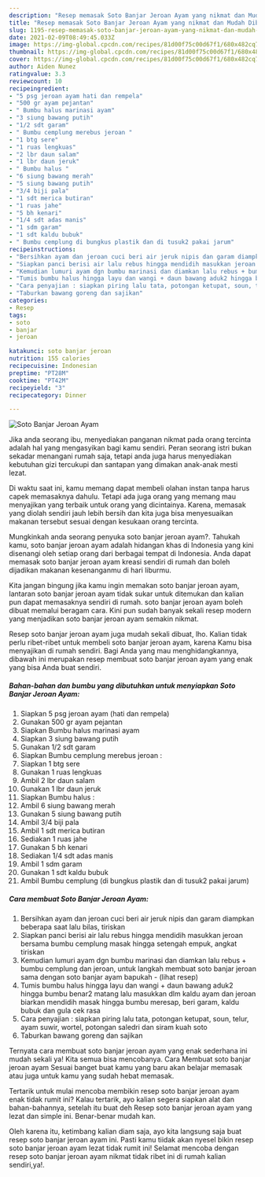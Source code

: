 ```yaml
---
description: "Resep memasak Soto Banjar Jeroan Ayam yang nikmat dan Mudah Dibuat"
title: "Resep memasak Soto Banjar Jeroan Ayam yang nikmat dan Mudah Dibuat"
slug: 1195-resep-memasak-soto-banjar-jeroan-ayam-yang-nikmat-dan-mudah-dibuat
date: 2021-02-09T08:49:45.033Z
image: https://img-global.cpcdn.com/recipes/81d00f75c00d67f1/680x482cq70/soto-banjar-jeroan-ayam-foto-resep-utama.jpg
thumbnail: https://img-global.cpcdn.com/recipes/81d00f75c00d67f1/680x482cq70/soto-banjar-jeroan-ayam-foto-resep-utama.jpg
cover: https://img-global.cpcdn.com/recipes/81d00f75c00d67f1/680x482cq70/soto-banjar-jeroan-ayam-foto-resep-utama.jpg
author: Aiden Nunez
ratingvalue: 3.3
reviewcount: 10
recipeingredient:
- "5 psg jeroan ayam hati dan rempela"
- "500 gr ayam pejantan"
- " Bumbu halus marinasi ayam"
- "3 siung bawang putih"
- "1/2 sdt garam"
- " Bumbu cemplung merebus jeroan "
- "1 btg sere"
- "1 ruas lengkuas"
- "2 lbr daun salam"
- "1 lbr daun jeruk"
- " Bumbu halus "
- "6 siung bawang merah"
- "5 siung bawang putih"
- "3/4 biji pala"
- "1 sdt merica butiran"
- "1 ruas jahe"
- "5 bh kenari"
- "1/4 sdt adas manis"
- "1 sdm garam"
- "1 sdt kaldu bubuk"
- " Bumbu cemplung di bungkus plastik dan di tusuk2 pakai jarum"
recipeinstructions:
- "Bersihkan ayam dan jeroan cuci beri air jeruk nipis dan garam diampkan beberapa saat lalu bilas, tiriskan"
- "Siapkan panci berisi air lalu rebus hingga mendidih masukkan jeroan bersama bumbu cemplung masak hingga setengah empuk, angkat tiriskan"
- "Kemudian lumuri ayam dgn bumbu marinasi dan diamkan lalu rebus + bumbu cemplung dan jeroan, untuk langkah membuat soto banjar jeroan sama dengan soto banjar ayam bapukah           (lihat resep)"
- "Tumis bumbu halus hingga layu dan wangi + daun bawang aduk2 hingga bumbu benar2 matang lalu masukkan dlm kaldu ayam dan jeroan biarkan mendidih masak hingga bumbu meresap, beri garam, kaldu bubuk dan gula cek rasa"
- "Cara penyajian : siapkan piring lalu tata, potongan ketupat, soun, telur, ayam suwir, wortel, potongan saledri dan siram kuah soto"
- "Taburkan bawang goreng dan sajikan"
categories:
- Resep
tags:
- soto
- banjar
- jeroan

katakunci: soto banjar jeroan 
nutrition: 155 calories
recipecuisine: Indonesian
preptime: "PT28M"
cooktime: "PT42M"
recipeyield: "3"
recipecategory: Dinner

---
```



![Soto Banjar Jeroan Ayam](https://img-global.cpcdn.com/recipes/81d00f75c00d67f1/680x482cq70/soto-banjar-jeroan-ayam-foto-resep-utama.jpg)

Jika anda seorang ibu, menyediakan panganan nikmat pada orang tercinta adalah hal yang mengasyikan bagi kamu sendiri. Peran seorang istri bukan sekadar menangani rumah saja, tetapi anda juga harus menyediakan kebutuhan gizi tercukupi dan santapan yang dimakan anak-anak mesti lezat.

Di waktu  saat ini, kamu memang dapat membeli olahan instan tanpa harus capek memasaknya dahulu. Tetapi ada juga orang yang memang mau menyajikan yang terbaik untuk orang yang dicintainya. Karena, memasak yang diolah sendiri jauh lebih bersih dan kita juga bisa menyesuaikan makanan tersebut sesuai dengan kesukaan orang tercinta. 



Mungkinkah anda seorang penyuka soto banjar jeroan ayam?. Tahukah kamu, soto banjar jeroan ayam adalah hidangan khas di Indonesia yang kini disenangi oleh setiap orang dari berbagai tempat di Indonesia. Anda dapat memasak soto banjar jeroan ayam kreasi sendiri di rumah dan boleh dijadikan makanan kesenanganmu di hari liburmu.

Kita jangan bingung jika kamu ingin memakan soto banjar jeroan ayam, lantaran soto banjar jeroan ayam tidak sukar untuk ditemukan dan kalian pun dapat memasaknya sendiri di rumah. soto banjar jeroan ayam boleh dibuat memalui beragam cara. Kini pun sudah banyak sekali resep modern yang menjadikan soto banjar jeroan ayam semakin nikmat.

Resep soto banjar jeroan ayam juga mudah sekali dibuat, lho. Kalian tidak perlu ribet-ribet untuk membeli soto banjar jeroan ayam, karena Kamu bisa menyajikan di rumah sendiri. Bagi Anda yang mau menghidangkannya, dibawah ini merupakan resep membuat soto banjar jeroan ayam yang enak yang bisa Anda buat sendiri.

<!--inarticleads1-->

##### Bahan-bahan dan bumbu yang dibutuhkan untuk menyiapkan Soto Banjar Jeroan Ayam:

1. Siapkan 5 psg jeroan ayam (hati dan rempela)
1. Gunakan 500 gr ayam pejantan
1. Siapkan  Bumbu halus marinasi ayam
1. Siapkan 3 siung bawang putih
1. Gunakan 1/2 sdt garam
1. Siapkan  Bumbu cemplung merebus jeroan :
1. Siapkan 1 btg sere
1. Gunakan 1 ruas lengkuas
1. Ambil 2 lbr daun salam
1. Gunakan 1 lbr daun jeruk
1. Siapkan  Bumbu halus :
1. Ambil 6 siung bawang merah
1. Gunakan 5 siung bawang putih
1. Ambil 3/4 biji pala
1. Ambil 1 sdt merica butiran
1. Sediakan 1 ruas jahe
1. Gunakan 5 bh kenari
1. Sediakan 1/4 sdt adas manis
1. Ambil 1 sdm garam
1. Gunakan 1 sdt kaldu bubuk
1. Ambil  Bumbu cemplung (di bungkus plastik dan di tusuk2 pakai jarum)




<!--inarticleads2-->

##### Cara membuat Soto Banjar Jeroan Ayam:

1. Bersihkan ayam dan jeroan cuci beri air jeruk nipis dan garam diampkan beberapa saat lalu bilas, tiriskan
1. Siapkan panci berisi air lalu rebus hingga mendidih masukkan jeroan bersama bumbu cemplung masak hingga setengah empuk, angkat tiriskan
1. Kemudian lumuri ayam dgn bumbu marinasi dan diamkan lalu rebus + bumbu cemplung dan jeroan, untuk langkah membuat soto banjar jeroan sama dengan soto banjar ayam bapukah -           (lihat resep)
1. Tumis bumbu halus hingga layu dan wangi + daun bawang aduk2 hingga bumbu benar2 matang lalu masukkan dlm kaldu ayam dan jeroan biarkan mendidih masak hingga bumbu meresap, beri garam, kaldu bubuk dan gula cek rasa
1. Cara penyajian : siapkan piring lalu tata, potongan ketupat, soun, telur, ayam suwir, wortel, potongan saledri dan siram kuah soto
1. Taburkan bawang goreng dan sajikan




Ternyata cara membuat soto banjar jeroan ayam yang enak sederhana ini mudah sekali ya! Kita semua bisa mencobanya. Cara Membuat soto banjar jeroan ayam Sesuai banget buat kamu yang baru akan belajar memasak atau juga untuk kamu yang sudah hebat memasak.

Tertarik untuk mulai mencoba membikin resep soto banjar jeroan ayam enak tidak rumit ini? Kalau tertarik, ayo kalian segera siapkan alat dan bahan-bahannya, setelah itu buat deh Resep soto banjar jeroan ayam yang lezat dan simple ini. Benar-benar mudah kan. 

Oleh karena itu, ketimbang kalian diam saja, ayo kita langsung saja buat resep soto banjar jeroan ayam ini. Pasti kamu tiidak akan nyesel bikin resep soto banjar jeroan ayam lezat tidak rumit ini! Selamat mencoba dengan resep soto banjar jeroan ayam nikmat tidak ribet ini di rumah kalian sendiri,ya!.

